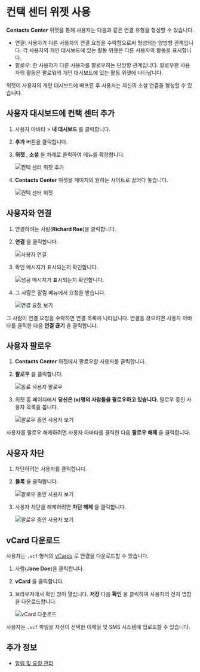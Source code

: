 # 컨택 센터 위젯 사용

**Contacts Center** 위젯을 통해 사용자는 다음과 같은 연결 유형을 형성할 수 있습니다.

* 연결: 사용자가 다른 사용자의 연결 요청을 수락함으로써 형성되는 양방향 관계입니다. 각 사용자의 개인 대시보드에 있는 활동 위젯은 다른 사용자의 활동을 표시합니다.
* 팔로우: 한 사용자가 다른 사용자를 팔로우하는 단방향 관계입니다. 팔로우한 사용자의 활동은 팔로워의 개인 대시보드에 있는 활동 위젯에 나타납니다.

위젯이 사용자의 개인 대시보드에 배포된 후 사용자는 자신의 소셜 연결을 형성할 수 있습니다.

## 사용자 대시보드에 컨택 센터 추가

1. 사용자 아바타 > **내 대시보드** 를 클릭합니다.
1. **추가** 버튼을 클릭합니다.
1. **위젯** , **소셜** 을 차례로 클릭하여 메뉴를 확장합니다.

    ![컨택 센터 위젯 추가](./using-the-contacts-center-widget/images/12.png)

1. **Contacts Center** 위젯을 페이지의 원하는 사이트로 끌어다 놓습니다.

    ![컨택 센터 위젯](./using-the-contacts-center-widget/images/02.png)

## 사용자와 연결

1. 연결하려는 사람(**Richard Roe**)을 클릭합니다.
1. **연결** 을 클릭합니다.

    ![사용자 연결](./using-the-contacts-center-widget/images/03.png)

1. 확인 메시지가 표시되는지 확인합니다.

    ![성공 메시지가 표시되는지 확인합니다.](./using-the-contacts-center-widget/images/04.png)

1. 그 사람은 알림 메뉴에서 요청을 받습니다.

    ![연결 요청 보기](./using-the-contacts-center-widget/images/05.png)

그 사람이 연결 요청을 수락하면 연결 목록에 나타납니다. 연결을 끊으려면 사용자 아바타를 클릭한 다음 **연결 끊기** 을 클릭합니다.

## 사용자 팔로우

1. **Contacts Center** 위젯에서 팔로우할 사용자를 클릭합니다.
1. **팔로우** 을 클릭합니다.

    ![동료 사용자 팔로우](./using-the-contacts-center-widget/images/07.png)

1. 위젯 홈 페이지에서 **당신은 (x)명의 사람들을 팔로우하고 있습니다.** 팔로우 중인 사용자 목록을 봅니다.

    ![팔로우 중인 사용자 보기](./using-the-contacts-center-widget/images/08.png)

사용자를 팔로우 해제하려면 사용자 아바타를 클릭한 다음 **팔로우 해제** 을 클릭합니다.

## 사용자 차단

1. 차단하려는 사용자를 클릭합니다.
1. **블록** 을 클릭합니다.

    ![팔로우 중인 사용자 보기](./using-the-contacts-center-widget/images/09.png)

1. 사용자 차단을 해제하려면 **차단 해제** 을 클릭합니다.

    ![팔로우 중인 사용자 보기](./using-the-contacts-center-widget/images/10.png)

## vCard 다운로드

사용자는 `.vcf` 형식의 [vCards](https://en.wikipedia.org/wiki/VCard) 로 연결을 다운로드할 수 있습니다.

1. 사람(**Jane Doe**)을 클릭합니다.
1. **vCard** 을 클릭합니다.
1. 브라우저에서 확인 창이 열립니다. **저장** 다음 **확인** 을 클릭하여 사용자의 전자 명함을 다운로드합니다.

    ![vCard 다운로드](./using-the-contacts-center-widget/images/11.png)

사용자는 `.vcf` 파일을 자신이 선택한 이메일 및 SMS 시스템에 업로드할 수 있습니다.

## 추가 정보

* [알림 및 요청 관리](../../notifications-and-requests/user-guide/managing-notifications-and-requests.md)
